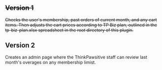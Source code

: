 ## ~~Version 1~~
~~Checks the user's membership, past orders of current month, and any cart items. Then adjusts the cart prices according to TP Biz plan, outlined in the tp-biz-plan.xlsx spreadsheet in the root directory of this plugin.~~

## Version 2
Creates an admin page where the ThinkPawsitive staff can review last month's overages on any membership limist.
